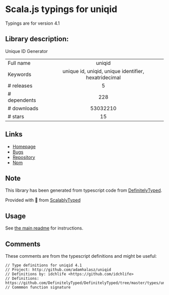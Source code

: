 
# Scala.js typings for uniqid

Typings are for version 4.1

## Library description:
Unique ID Generator

|                    |                 |
| ------------------ | :-------------: |
| Full name          | uniqid |
| Keywords           | unique id, uniqid, unique identifier, hexatridecimal |
| # releases         | 5 |
| # dependents       | 228 |
| # downloads        | 53032210 |
| # stars            | 15 |

## Links
- [Homepage](http://github.com/adamhalasz/uniqid/)
- [Bugs](http://github.com/adamhalasz/uniqid/issues)
- [Repository](https://github.com/adamhalasz/uniqid)
- [Npm](https://www.npmjs.com/package/uniqid)
    


## Note
This library has been generated from typescript code from [DefinitelyTyped](https://definitelytyped.org).

Provided with :purple_heart: from [ScalablyTyped](https://github.com/oyvindberg/ScalablyTyped)

## Usage
See [the main readme](../../readme.md) for instructions.

## Comments

These comments are from the typescript definitions and might be useful:
```
// Type definitions for uniqid 4.1
// Project: http://github.com/adamhalasz/uniqid
// Definitions by: idchlife <https://github.com/idchlife>
// Definitions: https://github.com/DefinitelyTyped/DefinitelyTyped/tree/master/types/uniqid
// Commmon function signature

```

